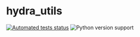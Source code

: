 # hydra_utils

[![Automated tests status](https://github.com/mitll-SAFERai/hydra_utils/workflows/Tests/badge.svg)](https://github.com/mitll-SAFERai/hydra_utils/actions?query=workflow%3ATests+branch%3Amain)
![Python version support](https://img.shields.io/badge/python-3.6%20&#8208;%203.9-blue.svg)